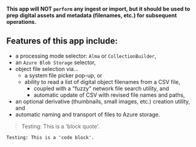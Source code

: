 **This app will NOT `perform` any ingest or import, but it should be used to prep digital assets and metadata (filenames, etc.) for subsequent operations.**

## Features of this app include:  
  
  - a processing mode selector: `Alma` or `CollectionBuilder`,  
  - an `Azure Blob Storage` selector,  
  - object file selection via...  
    - a system file picker pop-up, or  
    - ability to read a list of digital object filenames from a CSV file,  
      - coupled with a "fuzzy" network file search utility, and
      - automatic update of CSV with revised file names and paths,
  - an optional derivative (thumbnails, small images, etc.) creation utility, and
  - automatic naming and transport of files to Azure storage.

> Testing: This is a 'block quote'.

```
Testing: This is a 'code block'.
```

